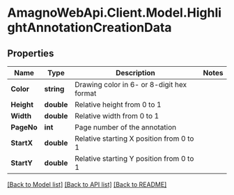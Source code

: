 
# AmagnoWebApi.Client.Model.HighlightAnnotationCreationData

## Properties

Name | Type | Description | Notes
------------ | ------------- | ------------- | -------------
**Color** | **string** | Drawing color in 6- or 8-digit hex format | 
**Height** | **double** | Relative height from 0 to 1 | 
**Width** | **double** | Relative width from 0 to 1 | 
**PageNo** | **int** | Page number of the annotation | 
**StartX** | **double** | Relative starting X position from 0 to 1 | 
**StartY** | **double** | Relative starting Y position from 0 to 1 | 

[[Back to Model list]](../README.md#documentation-for-models)
[[Back to API list]](../README.md#documentation-for-api-endpoints)
[[Back to README]](../README.md)

